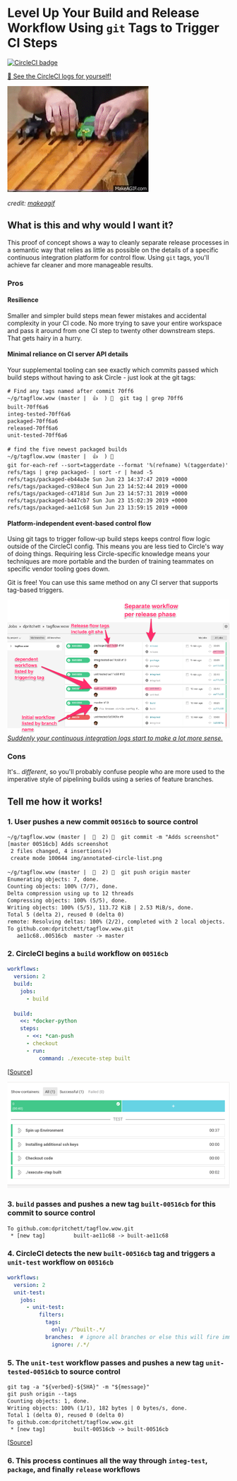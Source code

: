 # Level Up Your Build and Release Workflow Using `git` Tags to Trigger CI Steps
[![CircleCI badge](https://circleci.com/gh/dpritchett/tagflow.wow.svg?style=svg)](https://circleci.com/gh/dpritchett/tagflow.wow)

[👀 See the CircleCI logs for yourself!](https://circleci.com/gh/dpritchett/tagflow.wow)


![GIF of a pinewood derby](img/pinewood-derby.gif)

_credit: [makeagif](https://makeagif.com/gif/fast-pinewood-derby-car-2008-scout-race-P13Xdv)_


## What is this and why would I want it?

This proof of concept shows a way to cleanly separate release processes in a semantic way that relies as little as possible on the details of a specific continuous integration platform for control flow. Using `git` tags, you'll achieve far cleaner and more manageable results.

### Pros

#### Resilience

Smaller and simpler build steps mean fewer mistakes and accidental complexity in your CI code. No more trying to save your entire workspace and pass it around from one CI step to twenty other downstream steps. That gets hairy in a hurry.

#### Minimal reliance on CI server API details

Your supplemental tooling can see exactly which commits passed which build steps without having to ask Circle - just look at the git tags:

```console
# Find any tags named after commit 70ff6
~/g/tagflow.wow (master |  👍  ) 🐠  git tag | grep 70ff6
built-70ff6a6
integ-tested-70ff6a6
packaged-70ff6a6
released-70ff6a6
unit-tested-70ff6a6

# find the five newest packaged builds
~/g/tagflow.wow (master |  👍  ) 🐠
git for-each-ref --sort=taggerdate --format '%(refname) %(taggerdate)' refs/tags | grep packaged- | sort -r | head -5
refs/tags/packaged-eb44a3e Sun Jun 23 14:37:47 2019 +0000
refs/tags/packaged-c938ec4 Sun Jun 23 14:52:44 2019 +0000
refs/tags/packaged-c47181d Sun Jun 23 14:57:31 2019 +0000
refs/tags/packaged-b447cb7 Sun Jun 23 15:02:39 2019 +0000
refs/tags/packaged-ae11c68 Sun Jun 23 13:59:15 2019 +0000
```

#### Platform-independent event-based control flow

Using git tags to trigger follow-up build steps keeps control flow logic outside of the CircleCI config. This means you are less tied to Circle's way of doing things. Requiring less Circle-specific knowledge means your techniques are more portable and the burden of training teammates on specific vendor tooling goes down.

Git is free! You can use this same method on any CI server that supports tag-based triggers.

[![Annotated CircleCI screenshot demonstrating the tag-based release flow](img/annotated-circle-list.png)](https://circleci.com/gh/dpritchett/tagflow.wow)
_[Suddenly your continuous integration logs start to make a lot more sense.](https://circleci.com/gh/dpritchett/tagflow.wow)_


### Cons

It's.. _different_, so you'll probably confuse people who are more used to the imperative style of pipelining builds using a series of feature branches.

## Tell me how it works!

### 1. User pushes a new commit `00516cb` to source control

```
~/g/tagflow.wow (master |  🚥  2) 🐠  git commit -m "Adds screenshot"
[master 00516cb] Adds screenshot
 2 files changed, 4 insertions(+)
 create mode 100644 img/annotated-circle-list.png

~/g/tagflow.wow (master |  🚥  2) 🐠  git push origin master
Enumerating objects: 7, done.
Counting objects: 100% (7/7), done.
Delta compression using up to 12 threads
Compressing objects: 100% (5/5), done.
Writing objects: 100% (5/5), 113.72 KiB | 2.53 MiB/s, done.
Total 5 (delta 2), reused 0 (delta 0)
remote: Resolving deltas: 100% (2/2), completed with 2 local objects.
To github.com:dpritchett/tagflow.wow.git
   ae11c68..00516cb  master -> master
```

### 2. CircleCI begins a `build` workflow on `00516cb`

```yml
workflows:
  version: 2
  build:
    jobs:
      - build
      
  build:
    <<: *docker-python
    steps:
      - <<: *can-push
      - checkout
      - run:
          command: ./execute-step built
```

[[Source](.circleci/config.yml)]

![screenshot of the passed build in CircleCI](img/passed-build-step.png)


### 3. `build` passes and pushes a new tag `built-00516cb` for this commit to source control

```console
To github.com:dpritchett/tagflow.wow.git
 * [new tag]         built-ae11c68 -> built-ae11c68
 ```
 
### 4. CircleCI detects the new `built-00516cb` tag and triggers a `unit-test` workflow on `00516cb`

```yml
workflows:
  version: 2
  unit-test:
    jobs:
      - unit-test:
          filters:
            tags:
              only: /^built-.*/
            branches:  # ignore all branches or else this will fire immediately on every push
              ignore: /.*/
```

### 5. The `unit-test` workflow passes and pushes a new tag `unit-tested-00516cb` to source control

```console
git tag -a "${verbed}-${SHA}" -m "${message}"
git push origin --tags
Counting objects: 1, done.
Writing objects: 100% (1/1), 182 bytes | 0 bytes/s, done.
Total 1 (delta 0), reused 0 (delta 0)
To github.com:dpritchett/tagflow.wow.git
 * [new tag]         built-00516cb -> built-00516cb
```

[[Source](execute-step)]
 
### 6. This process continues all the way through `integ-test`, `package`, and finally `release` workflows
